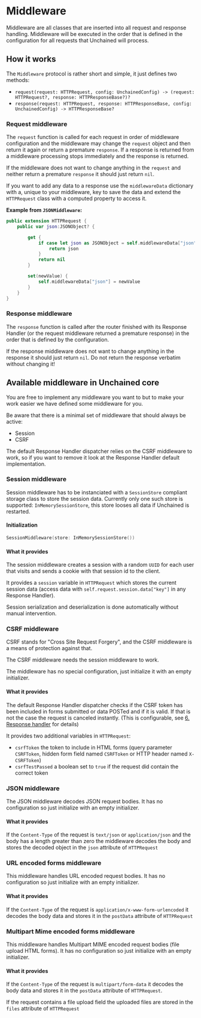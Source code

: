 # Middleware

Middleware are all classes that are inserted into all request and response handling. Middleware will be executed in the order that is defined in the configuration for all requests that Unchained will process.

## How it works

The `Middleware` protocol is rather short and simple, it just defines two methods:

- `request(request: HTTPRequest, config: UnchainedConfig) -> (request: HTTPRequest?, response: HTTPResponseBase?)?`
- `response(request: HTTPRequest, response: HTTPResponseBase, config: UnchainedConfig) -> HTTPResponseBase?`

### Request middleware

The `request` function is called for each request in order of middleware configuration and the middleware may change the `request` object and then return it again or return a premature `response`. If a response is returned from a middleware processing stops immediately and the response is returned.

If the middleware does not want to change anything in the `request` and neither return a premature `response` it should just return `nil`.

If you want to add any data to a response use the `middlewareData` dictionary with a, unique to your middleware, key to save the data and extend the `HTTPRequest` class with a computed property to access it.

**Example from `JSONMiddleware`:**

~~~swift
public extension HTTPRequest {
    public var json:JSONObject? {

        get {
            if case let json as JSONObject = self.middlewareData["json"] {
                return json
            }
            return nil
        }

        set(newValue) {
            self.middlewareData["json"] = newValue
        }
    }
}
~~~

### Response middleware

The `response` function is called after the router finished with its Response Handler (or the request middleware returned a premature response) in the order that is defined by the configuration.

If the response middleware does not want to change anything in the response it should just return `nil`. Do not return the response verbatim without changing it!

## Available middleware in Unchained core

You are free to implement any middleware you want to but to make your work easier we have defined some middleware for you.

Be aware that there is a minimal set of middleware that should always be active:

- Session
- CSRF

The default Response Handler dispatcher relies on the CSRF middleware to work, so if you want to remove it look at the Response Handler default implementation.

### Session middleware

Session middleware has to be instanciated with a `SessionStore` compliant storage class to store the session data. Currently only one such store is supported: `InMemorySessionStore`, this store looses all data if Unchained is restarted.

#### Initialization

~~~swift
SessionMiddleware(store: InMemorySessionStore())
~~~

#### What it provides

The session middleware creates a session with a random `UUID` for each user that visits and sends a cookie with that session id to the client.

It provides a `session` variable in `HTTPRequest` which stores the current session data (access data with `self.request.session.data["key"]` in any Response Handler).

Session serialization and deserialization is done automatically without manual intervention.

### CSRF middleware

CSRF stands for "Cross Site Request Forgery", and the CSRF middleware is a means of protection against that.

The CSRF middleware needs the session middleware to work.

The middleware has no special configuration, just initialize it with an empty initializer.

#### What it provides

The default Response Handler dispatcher checks if the CSRF token has been included in forms submitted or data POSTed and if it is valid. If that is not the case the request is canceled instantly. (This is configurable, see [6. Response handler](responsehandler.html) for details)

It provides two additional variables in `HTTPRequest`:

- `csrfToken` the token to include in HTML forms (query parameter `CSRFToken`, hidden form field named `CSRFToken` or HTTP header named `X-CSRFToken`)
- `csrfTestPassed` a boolean set to `true` if the request did contain the correct token

### JSON middleware

The JSON middleware decodes JSON request bodies. It has no configuration so just initialize with an empty initializer.

#### What it provides

If the `Content-Type` of the request is `text/json` or `application/json` and the body has a length greater than zero the middleware decodes the body and stores the decoded object in the `json` attribute of `HTTPRequest`

### URL encoded forms middleware

This middleware handles URL encoded request bodies. It has no configuration so just initialize with an empty initializer.

#### What it provides

If the `Content-Type` of the request is `application/x-www-form-urlencoded` it decodes the body data and stores it in the `postData` attribute of `HTTPRequest`

### Multipart Mime encoded forms middleware

This middleware handles Multipart MIME encoded request bodies (file upload HTML forms). It has no configuration so just initialize with an empty initializer.

#### What it provides

If the `Content-Type` of the request is `multipart/form-data` it decodes the body data and stores it in the `postData` attribute of `HTTPRequest`.

If the request contains a file upload field the uploaded files are stored in the `files` attribute of `HTTPRequest`

